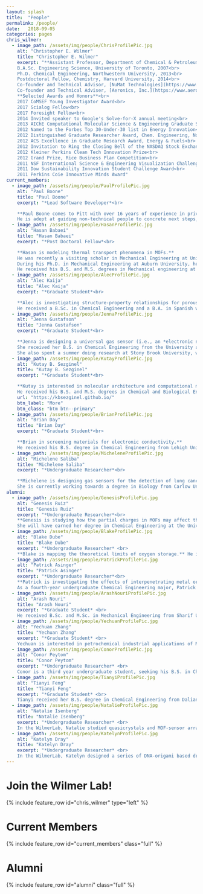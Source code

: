 ```yaml
---
layout: splash
title:  "People"
permalink: /people/
date:   2018-09-05
categories: pages
chris_wilmer:
  - image_path: /assets/img/people/ChrisProfilePic.jpg
    alt: "Christopher E. Wilmer"
    title: "Christopher E. Wilmer"
    excerpt: "**Assistant Professor, Department of Chemical & Petroleum Engineering**<br>
    B.A.Sc. Engineering Science, University of Toronto, 2007<br>
    Ph.D. Chemical Engineering, Northwestern University, 2013<br>
    Postdoctoral Fellow, Chemistry, Harvard University, 2014<br>
    Co-founder and Technical Advisor, [NuMat Technologies](https://www.numat-tech.com/)<br>
    Co-founder and Technical Adviser, [Aeronics, Inc.](https://www.aeronicsinc.com/)<br><br>
    **Selected Awards and Honors**<br>
    2017 CoMSEF Young Investigator Award<br>
    2017 Scialog Fellow<br>
    2017 Foresight Fellow<br>
    2014 Invited speaker to Google's Solve-for-X annual meeting<br>
    2013 AIChE Computational Molecular Science & Engineering Graduate Student Award<br>
    2012 Named to the Forbes Top 30-Under-30 list in Energy Innovation<br>
    2012 Distinguished Graduate Researcher Award, Chem. Engineering, Northwestern Univ.<br>
    2012 ACS Excellence in Graduate Research Award, Energy & Fuels<br>
    2012 Invitation to Ring the Closing Bell of the NASDAQ Stock Exchange<br>
    2012 Kleiner Perkins Clean Tech Innovation Prize<br>
    2012 Grand Prize, Rice Business Plan Competition<br>
    2011 NSF International Science & Engineering Visualization Challenge Winner<br>
    2011 Dow Sustainability Innovation Student Challenge Award<br>
    2011 Perkins Coie Innovative Minds Award"
current_members:
  - image_path: /assets/img/people/PaulProfilePic.jpg
    alt: "Paul Boone"
    title: "Paul Boone"
    excerpt: "*Lead Software Developer*<br>

    **Paul Boone comes to Pitt with over 16 years of experience in private industry transforming ideas into actual software.**
    He is adept at guiding non-technical people to concrete next steps, but his software and technical experience is extensive and spans data warehousing, database design, optimization and management, data center operations, cloud devops and scaling on AWS, frontend and backend web application frameworks and linux for embedded devices.​"
  - image_path: /assets/img/people/HasanProfilePic.jpg
    alt: "Hasan Babaei"
    title: "Hasan Babaei"
    excerpt: "*Post Doctoral Fellow*<br>

    **Hasan is modeling thermal transport phenomena in MOFs.**
    He was recently a visiting scholar in Mechanical Engineering at University of Illinois at Urbana-Champaign.
    During his Ph.D. in Mechanical Engineering at Auburn University, he worked on thermal transport in nanostructure-enhanced phase change materials.
    He received his B.S. and M.S. degrees in Mechanical engineering at the Iran University of Science and Technology and the University of Tehran, respectively."
  - image_path: /assets/img/people/AlecProfilePic.jpg
    alt: "Alec Kaija"
    title: "Alec Kaija"
    excerpt: "*Graduate Student*<br>

    **Alec is investigating structure-property relationships for porous materials.**
    He received a B.Sc. in Chemical Engineering and a B.A. in Spanish with a minor in Nuclear Engineering from the University of Rhode Island in 2014. Currently he is investigating structure-property relationships of porous materials for applications including high-pressure methane storage and carbon capture. He is also a co-founder and Technical Adviser of [Aeronics, Inc](https://www.aeronicsinc.com/)."
  - image_path: /assets/img/people/JennaProfilePic.jpg
    alt: "Jenna Gustafson"
    title: "Jenna Gustafson"
    excerpt: "*Graduate Student*<br>

    **Jenna is designing a universal gas sensor (i.e., an *electronic nose*).**
    She received her B.S. in Chemical Engineering from the University at Buffalo in 2014.
    She also spent a summer doing research at Stony Brook University, where she worked on synthesizing conductive polymers for energy storage applications."
  - image_path: /assets/img/people/KutayProfilePic.jpg
    alt: "Kutay B. Sezginel"
    title: "Kutay B. Sezginel"
    excerpt: "*Graduate Student*<br>

    **Kutay is interested in molecular architecture and computational materials design.**
    He received his B.S. and M.S. degrees in Chemical and Biological Engineering from Koç University in Istanbul focusing on methane storage in metal-organic frameworks. Currently he is investigating computational design of MOFs and investigating several properties such as drug delivery, adsorption, and thermal transport. He is also working on computational design of artificial molecular machines."
    url: "https://kbsezginel.github.io/"
    btn_label: "More"
    btn_class: "btm btn--primary"
  - image_path: /assets/img/people/BrianProfilePic.jpg
    alt: "Brian Day"
    title: "Brian Day"
    excerpt: "*Graduate Student*<br>

    **Brian in screening materials for electronic conductivity.**
    He received his B.S. degree in Chemical Engineering from Lehigh University in 2016 where he worked on synthesizing nanoporous films. He also worked on designing nanostructured electrodes for lithium metal batteries. Presently, he is investigating how to screen MOFs based on their electronic properties."
  - image_path: /assets/img/people/MicheleneProfilePic.jpg
    alt: "Michelene Saliba"
    title: "Michelene Saliba"
    excerpt: "*Undergraduate Researcher*<br>

    **Michelene is designing gas sensors for the detection of lung cancer biomarkers.**
    She is currently working towards a degree in Biology from Carlow University in Pittsburgh, PA."
alumni:
  - image_path: /assets/img/people/GenesisProfilePic.jpg
    alt: "Genesis Ruiz"
    title: "Genesis Ruiz"
    excerpt: "*Undergraduate Researcher*<br>
    **Genesis is studying how the partial charges in MOFs may affect the diffusion of gases.**
    She will have earned her degree in Chemical Engineering at the University of Puerto Rico, Mayaguez Campus, in 2019. She has researched in different areas such as Environmental Chemistry, Pharmaceutical and Bio-Medical Engineering. The latter at Washington State University, where she studied techniques for the isolation and purification of potential biomarkers for early diagnostics in cancerous diseases."
  - image_path: /assets/img/people/BlakeProfilePic.jpg
    alt: "Blake Dube"
    title: "Blake Dube"
    excerpt: "*Undergraduate Researcher*​ <br>
    **Blake is mapping the theoretical limits of oxygen storage.** He is a third-year undergraduate student at the University of Pittsburgh, with a major in Chemical Engineering. Blake was awarded the Brackenridge Fellowship to continue his research with the goal of shedding new light on gas storage."
  - image_path: /assets/img/people/PatrickProfilePic.jpg
    alt: "Patrick Asinger"
    title: "Patrick Asinger"
    excerpt: "*Undergraduate Researcher*<br>
    **Patrick is investigating the effects of interpenetrating metal organic frameworks on thermal conductivity.**
    As a fourth-year undergraduate Chemical Engineering major, Patrick explored computational chemistry techniques to investitgate the thermal conductivity of interpenetrated MOFs. He is now pursuing a PhD in chemical engineering."
  - image_path: /assets/img/people/ArashNouriProfilePic.jpg
    alt: "Arash Nouri"
    title: "Arash Nouri"
    excerpt: "*Graduate Student*​ <br>
    He received B.Sc. and M.Sc. in Mechanical Engineering from Sharif University of Technology (SUT). Now, he is getting a PhD in Computational Modeling & Simulation (CMS) where he works on turbulent flow modeling, and a M.Sc. in Chemical Engineering.​"
  - image_path: /assets/img/people/YechuanProfilePic.jpg
    alt: "Yechuan Zhang"
    title: "Yechuan Zhang"
    excerpt: "*Graduate Student*​ <br>
    Yechuan is interested in petrochemical industrial applications of MOFs. He received his B.S. degree majoring in Oil and Gas Storage and Transportation Engineering. Now, he is pursuing his M.S. degree in Petroleum Engineering. He believes that there is a significant potential in using MOFs to separate impurities in oil and natural gas."
  - image_path: /assets/img/people/ConorProfilePic.jpg
    alt: "Conor Peytom"
    title: "Conor Peytom"
    excerpt: "*Undergraduate Researcher*​ <br>
    Conor is a third year undergraduate student, seeking his B.S. in Chemical Engineering. In addition to his research, Conor is in the midst of a co-op with a Pittsburgh based process engineering firm, Venture Engineering & Construction."
  - image_path: /assets/img/people/TianyiProfilePic.jpg
    alt: "Tianyi Feng"
    title: "Tianyi Feng"
    excerpt: "*Graduate Student*​ <br>
    Tianyi received her B.S. degree in Chemical Engineering from Dalian University of Technology in China. Tianyi was twice awarded the National Scholarship as an undergraduate student, and was the leader of a National Undergraduate Training Program for Innovation named *the synthesis and flocculation properties of polymerized silicate containing magnesium sulfate, aluminum sulfate and ferric sulfate (PSMAF)*."
  - image_path: /assets/img/people/NatalieProfilePic.jpg
    alt: "Natalie Isenberg"
    title: "Natalie Isenberg"
    excerpt: "*Undergraduate Researcher*​ <br>
    In the WilmerLab, Natalie studied quasicrystals and MOF-sensor arrays using grand canonical Monte Carlo simulations to predict gas adsorption on the sensors."
  - image_path: /assets/img/people/KatelynProfilePic.jpg
    alt: "Katelyn Dray"
    title: "Katelyn Dray"
    excerpt: "*Undergraduate Researcher*​ <br>
    In the WilmerLab, Katelyn designed a series of DNA-origami based drug-delivery *tubes* and calculated drug diffusivity in them using molecular simulations."
---
```

<p> </p>

Join the Wilmer Lab!
====================

{% include feature_row id="chris_wilmer" type="left" %}

Current Members
===============

{% include feature_row id="current_members" class="full" %}

Alumni
======

{% include feature_row id="alumni" class="full" %}
